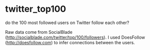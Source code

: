 # twitter_top100
do the 100 most followed users on Twitter follow each other?

Raw data come from SocialBlade (http://socialblade.com/twitter/top/100/followers). I used DoesFollow (http://doesfollow.com) to infer connections between the users.
